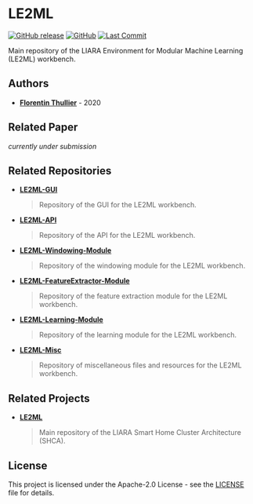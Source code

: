 # LE2ML

[![GitHub release](https://img.shields.io/github/release/FlorentinTh/LE2ML.svg?style=flat-square)](https://github.com/FlorentinTh/LE2ML/releases) [![GitHub](https://img.shields.io/github/license/FlorentinTh/LE2ML.svg?style=flat-square)](https://github.com/FlorentinTh/LE2ML/blob/main/LICENSE) [![Last Commit](https://img.shields.io/github/last-commit/FlorentinTh/LE2ML?style=flat-square)](https://github.com/FlorentinTh/LE2ML/commits/main)

Main repository of the LIARA Environment for Modular Machine Learning (LE2ML) workbench.

## Authors

* [**Florentin Thullier**](https://github.com/FlorentinTh) - 2020

## Related Paper

*currently under submission*

## Related Repositories

* [**LE2ML-GUI**](https://github.com/FlorentinTh/LE2ML-GUI)
  > Repository of the GUI for the LE2ML workbench.

* [**LE2ML-API**](https://github.com/FlorentinTh/LE2ML-API)
  > Repository of the API for the LE2ML workbench.

* [**LE2ML-Windowing-Module**](https://github.com/FlorentinTh/LE2ML-Windowing-Module)
  > Repository of the windowing module for the LE2ML workbench.

* [**LE2ML-FeatureExtractor-Module**](https://github.com/FlorentinTh/LE2ML-FeatureExtractor-Module)
  > Repository of the feature extraction module for the LE2ML workbench.

* [**LE2ML-Learning-Module**](https://github.com/FlorentinTh/LE2ML-Learning-Module)
  > Repository of the learning module for the LE2ML workbench.

* [**LE2ML-Misc**](https://github.com/FlorentinTh/LE2ML-Misc)
  > Repository of miscellaneous files and resources for the LE2ML workbench.

## Related Projects

* [**LE2ML**](https://github.com/FlorentinTh/LE2ML)
  > Main repository of the LIARA Smart Home Cluster Architecture (SHCA).

## License

This project is licensed under the Apache-2.0 License - see the [LICENSE](LICENSE) file for details.
